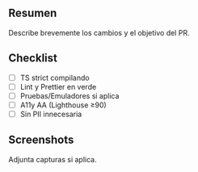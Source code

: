 ## Resumen

Describe brevemente los cambios y el objetivo del PR.

## Checklist

- [ ] TS strict compilando
- [ ] Lint y Prettier en verde
- [ ] Pruebas/Emuladores si aplica
- [ ] A11y AA (Lighthouse ≥90)
- [ ] Sin PII innecesaria

## Screenshots

Adjunta capturas si aplica.
